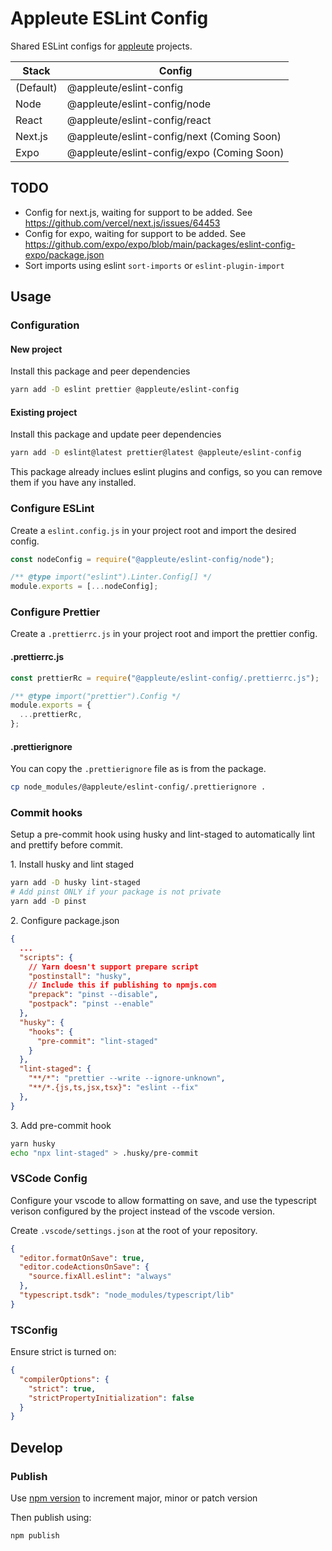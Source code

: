 # Appleute ESLint Config

Shared ESLint configs for [appleute](https://github.com/appleute) projects.

| Stack     | Config                                     |
| --------- | ------------------------------------------ |
| (Default) | @appleute/eslint-config                    |
| Node      | @appleute/eslint-config/node               |
| React     | @appleute/eslint-config/react              |
| Next.js   | @appleute/eslint-config/next (Coming Soon) |
| Expo      | @appleute/eslint-config/expo (Coming Soon) |

## TODO

- Config for next.js, waiting for support to be added. See https://github.com/vercel/next.js/issues/64453
- Config for expo, waiting for support to be added. See https://github.com/expo/expo/blob/main/packages/eslint-config-expo/package.json
- Sort imports using eslint `sort-imports` or `eslint-plugin-import`

## Usage

### Configuration

#### New project

Install this package and peer dependencies

```sh
yarn add -D eslint prettier @appleute/eslint-config
```

#### Existing project

Install this package and update peer dependencies

```sh
yarn add -D eslint@latest prettier@latest @appleute/eslint-config
```

This package already inclues eslint plugins and configs, so you can remove them if you have any installed.

### Configure ESLint

Create a `eslint.config.js` in your project root and import the desired config.

```js
const nodeConfig = require("@appleute/eslint-config/node");

/** @type import("eslint").Linter.Config[] */
module.exports = [...nodeConfig];
```

### Configure Prettier

Create a `.prettierrc.js` in your project root and import the prettier config.

#### .prettierrc.js

```js
const prettierRc = require("@appleute/eslint-config/.prettierrc.js");

/** @type import("prettier").Config */
module.exports = {
  ...prettierRc,
};
```

#### .prettierignore

You can copy the `.prettierignore` file as is from the package.

```sh
cp node_modules/@appleute/eslint-config/.prettierignore .
```

### Commit hooks

Setup a pre-commit hook using husky and lint-staged to automatically lint and prettify before commit.

1\. Install husky and lint staged

```sh
yarn add -D husky lint-staged
# Add pinst ONLY if your package is not private
yarn add -D pinst
```

2\. Configure package.json

```json
{
  ...
  "scripts": {
    // Yarn doesn't support prepare script
    "postinstall": "husky",
    // Include this if publishing to npmjs.com
    "prepack": "pinst --disable",
    "postpack": "pinst --enable"
  },
  "husky": {
    "hooks": {
      "pre-commit": "lint-staged"
    }
  },
  "lint-staged": {
    "**/*": "prettier --write --ignore-unknown",
    "**/*.{js,ts,jsx,tsx}": "eslint --fix"
  },
}
```

3\. Add pre-commit hook

```sh
yarn husky
echo "npx lint-staged" > .husky/pre-commit
```

### VSCode Config

Configure your vscode to allow formatting on save, and use the typescript verison configured by the project instead of the vscode version.

Create `.vscode/settings.json` at the root of your repository.

```json
{
  "editor.formatOnSave": true,
  "editor.codeActionsOnSave": {
    "source.fixAll.eslint": "always"
  },
  "typescript.tsdk": "node_modules/typescript/lib"
}
```

### TSConfig

Ensure strict is turned on:

```json
{
  "compilerOptions": {
    "strict": true,
    "strictPropertyInitialization": false
  }
}
```

## Develop

### Publish

Use [npm version](https://docs.npmjs.com/cli/v7/commands/npm-version) to increment major, minor or patch version

Then publish using:

```sh
npm publish
```
